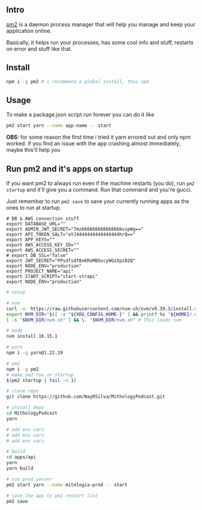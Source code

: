 ## Intro
[pm2](https://pm2.keymetrics.io/docs/usage/quick-start/) is a daemon process manager that will help you manage and keep your application online.

Basically, it helps run your processes, has some cool info and stuff, restarts on error and stuff like that.

## Install
```sh
npm i -g pm2 # i recommend a global install, thus npm
```

## Usage
To make a package.json script run forever you can do it like
```sh
pm2 start yarn --name app-name -- start
```

**OBS:** for some reason the first time i tried it yarn errored out and only npm worked. if you find an issue with the app crashing almost immediately, maybe this'll help you

## Run pm2 and it's apps on startup
If you want pm2 to always run even if the machine restarts (you do), run `pm2 startup` and it'll give you a command. Run that command and you're gucci.

Just remember to run `pm2 save` to save your currently running apps as the ones to run at startup.

```
# DB & AWS connection stuff
export DATABASE_URL=""
export ADMIN_JWT_SECRET="7mz666666666666666vspWg=="
export API_TOKEN_SALT="oYJ4444444444444444hrQ=="
export APP_KEYS=""
export AWS_ACCESS_KEY_ID=""
export AWS_ACCESS_SECRET=""
# export DB_SSL="false"
export JWT_SECRET="PPsdfsdf8xKRoMBOxcyWGzXpz82Q"
export NODE_ENV="production"
export PROJECT_NAME="api"
export START_SCRIPT="start-strapi"
export NODE_ENV="production"
```

```sh
# setup

# nvm
curl -o- https://raw.githubusercontent.com/nvm-sh/nvm/v0.39.3/install.sh | bash
export NVM_DIR="$([ -z "${XDG_CONFIG_HOME-}" ] && printf %s "${HOME}/.nvm" || printf %s "${XDG_CONFIG_HOME}/nvm")"
[ -s "$NVM_DIR/nvm.sh" ] && \. "$NVM_DIR/nvm.sh" # This loads nvm

# node
nvm install 16.15.1

# yarn
npm i -g yarn@1.22.19

# pm2
npm i -g pm2
# make pm2 run on startup
$(pm2 startup | tail -n 1)

# clone repo
git clone https://github.com/NayRSilva/MithologyPodcast.git

# install deps
cd MithologyPodcast
yarn

# add env vars
# add env vars
# add env vars

# build
cd apps/api
yarn
yarn build

# run prod server
pm2 start yarn --name mitologia-prod -- start

# save the app to pm2 restart list
pm2 save


